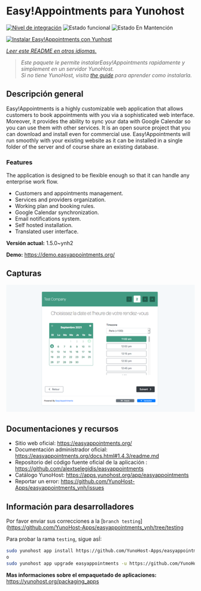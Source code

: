 <!--
Este archivo README esta generado automaticamente<https://github.com/YunoHost/apps/tree/master/tools/readme_generator>
No se debe editar a mano.
-->

# Easy!Appointments para Yunohost

[![Nivel de integración](https://dash.yunohost.org/integration/easyappointments.svg)](https://ci-apps.yunohost.org/ci/apps/easyappointments/) ![Estado funcional](https://ci-apps.yunohost.org/ci/badges/easyappointments.status.svg) ![Estado En Mantención](https://ci-apps.yunohost.org/ci/badges/easyappointments.maintain.svg)

[![Instalar Easy!Appointments con Yunhost](https://install-app.yunohost.org/install-with-yunohost.svg)](https://install-app.yunohost.org/?app=easyappointments)

*[Leer este README en otros idiomas.](./ALL_README.md)*

> *Este paquete le permite instalarEasy!Appointments rapidamente y simplement en un servidor YunoHost.*  
> *Si no tiene YunoHost, visita [the guide](https://yunohost.org/install) para aprender como instalarla.*

## Descripción general

Easy!Appointments is a highly customizable web application that allows customers to book appointments with you via a sophisticated web interface. Moreover, it provides the ability to sync your data with Google Calendar so you can use them with other services. It is an open source project that you can download and install even for commercial use. Easy!Appointments will run smoothly with your existing website as it can be installed in a single folder of the server and of course share an existing database.

### Features
The application is designed to be flexible enough so that it can handle any enterprise work flow.

- Customers and appointments management.
- Services and providers organization.
- Working plan and booking rules.
- Google Calendar synchronization.
- Email notifications system.
- Self hosted installation.
- Translated user interface.


**Versión actual:** 1.5.0~ynh2

**Demo:** <https://demo.easyappointments.org/>

## Capturas

![Captura de Easy!Appointments](./doc/screenshots/screenshots.png)

## Documentaciones y recursos

- Sitio web oficial: <https://easyappointments.org/>
- Documentación administrador oficial: <https://easyappointments.org/docs.html#1.4.3/readme.md>
- Repositorio del código fuente oficial de la aplicación : <https://github.com/alextselegidis/easyappointments>
- Catálogo YunoHost: <https://apps.yunohost.org/app/easyappointments>
- Reportar un error: <https://github.com/YunoHost-Apps/easyappointments_ynh/issues>

## Información para desarrolladores

Por favor enviar sus correcciones a la [`branch testing`](https://github.com/YunoHost-Apps/easyappointments_ynh/tree/testing

Para probar la rama `testing`, sigue asÍ:

```bash
sudo yunohost app install https://github.com/YunoHost-Apps/easyappointments_ynh/tree/testing --debug
o
sudo yunohost app upgrade easyappointments -u https://github.com/YunoHost-Apps/easyappointments_ynh/tree/testing --debug
```

**Mas informaciones sobre el empaquetado de aplicaciones:** <https://yunohost.org/packaging_apps>
